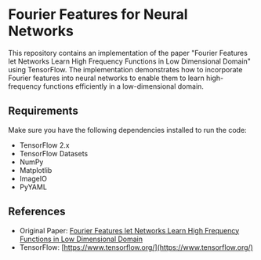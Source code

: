 # Fourier Features for Neural Networks

This repository contains an implementation of the paper "Fourier Features let Networks Learn High Frequency Functions in Low Dimensional Domain" using TensorFlow. The implementation demonstrates how to incorporate Fourier features into neural networks to enable them to learn high-frequency functions efficiently in a low-dimensional domain.

## Requirements

Make sure you have the following dependencies installed to run the code:

- TensorFlow 2.x
- TensorFlow Datasets
- NumPy
- Matplotlib
- ImageIO
- PyYAML

## References

- Original Paper: [Fourier Features let Networks Learn High Frequency Functions in Low Dimensional Domain](https://arxiv.org/abs/2006.10739)
- TensorFlow: [https://www.tensorflow.org/](https://www.tensorflow.org/)
